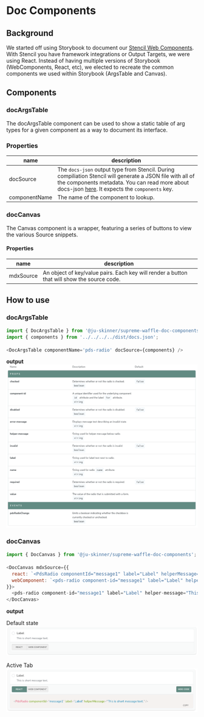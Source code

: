# Doc Components

## Background

We started off using Storybook to document our [Stencil Web Components](https://https://stenciljs.com). With Stencil you have framework integrations or Output Targets, we were using React. Instead of having multiple versions of Storybook (WebComponents, React, etc), we elected to recreate the common components we used within Storybook (ArgsTable and Canvas).

## Components

### docArgsTable
The docArgsTable component can be used to show a static table of arg types for a given component as a way to document its interface.

### Properties

|name|description|
|---|----|
|docSource|The `docs-json` output type from Stencil.  During compiliation Stencil will generate a JSON file with all of the components metadata. You can read more about docs-json [here](https://stenciljs.com/docs/docs-json). It expects the `components` key.|
|componentName|The name of the component to lookup.|



### docCanvas
The Canvas component is a wrapper, featuring a series of buttons to view the various Source snippets.

#### Properties
|name|description|
|----|-----|
|mdxSource|An object of key/value pairs. Each key will render a button that will show the source code.|

## How to use


### docArgsTable
```javascript
import { DocArgsTable } from '@ju-skinner/supreme-waffle-doc-components';
import { components } from '../../../../dist/docs.json';

<DocArgsTable componentName='pds-radio' docSource={components} />
```

**output**
![Alt text](https://github.com/ju-skinner/supreme-waffle/blob/HEAD/libs/doc-components/public/doc-args-table.png)

### docCanvas

```javascript
import { DocCanvas } from '@ju-skinner/supreme-waffle-doc-components';

<DocCanvas mdxSource={{
  react: `<PdsRadio componentId="message1" label="Label" helperMessage="This is short message text." />`,
  webComponent: `<pds-radio component-id="message1" label="Label" helper-message="This is short message text." />`
}}>
  <pds-radio component-id="message1" label="Label" helper-message="This is short message text." />
</DocCanvas>
```

**output**

Default state
![Alt text](https://github.com/ju-skinner/supreme-waffle/blob/HEAD/libs/doc-components/public/doc-canvas-default-state.png)

Active Tab
![Alt text](https://github.com/ju-skinner/supreme-waffle/blob/HEAD/libs/doc-components/public/doc-canvas-active-tab.png)
